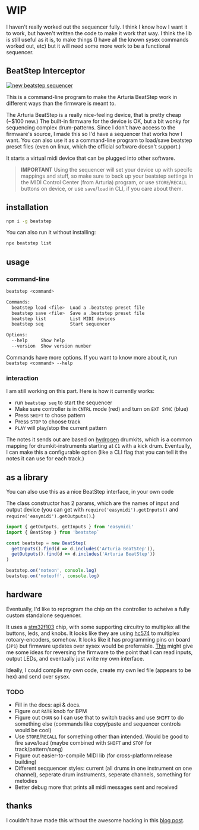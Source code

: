 # WIP

I haven't really worked out the sequencer fully. I think I know how I want it to work, but haven't written the code to make it work that way. I think the lib is still useful as it is, to make things (I have all the known sysex commands worked out, etc) but it will need some more work to be a functional sequencer.

## BeatStep Interceptor

[![new beatstep sequencer](http://img.youtube.com/vi/WsXOr8mA1gY/0.jpg)](https://www.youtube.com/watch?v=WsXOr8mA1gY "See it in action")

This is a command-line program to make the Arturia BeatStep work in different ways than the firmware is meant to.

The Arturia BeatStep is a really nice-feeling device, that is pretty cheap (~$100 new.) The built-in firmware for the device is OK, but a bit wonky for sequencing complex drum-patterns. Since I don't have access to the firmware's source, I made this so I'd have a sequencer that works how I want. You can also use it as a command-line program to load/save beatstep preset files (even on linux, which the official software doesn't support.)

It starts a virtual midi device that can be plugged into other software.

> **IMPORTANT** Using the sequencer will set your device up with specifc mappings and stuff, so make sure to back up your beatstep settings in the MIDI Control Center (from Arturia) program, or use `STORE`/`RECALL` buttons on device, or use `save`/`load` in CLI, if you care about them.

## installation

```bash
npm i -g beatstep
```

You can also run it without installing:

```bash
npx beatstep list
```

## usage

### command-line

```bash
beatstep <command>

Commands:
  beatstep load <file>  Load a .beatstep preset file
  beatstep save <file>  Save a .beatstep preset file
  beatstep list         List MIDI devices
  beatstep seq          Start sequencer

Options:
  --help     Show help                                                 [boolean]
  --version  Show version number                                       [boolean]
```

Commands have more options. If you want to know more about it, run `beatstep <command> --help`

### interaction

I am still working on this part. Here is how it currently works:

- run `beatstep seq` to start the sequencer
- Make sure controller is in `CNTRL` mode (red) and turn on `EXT SYNC` (blue)
- Press `SHIFT` to chose pattern
- Press `STOP` to choose track
- `PLAY` will play/stop the current pattern

The notes it sends out are based on [hydrogen](http://hydrogen-music.org/) drumkits, which is a common mapping for drumkit-instruments starting at `C1` with a kick drum. Eventually, I can make this a configurable option (like a CLI flag that you can tell it the notes it can use for each track.)

## as a library

You can also use this as a nice BeatStep interface, in your own code

The class constructor has 2 params, which are the names of input and output device (you can get with `require('easymidi').getInputs()` and `require('easymidi').getOutputs()`.)


```js
import { getOutputs, getInputs } from 'easymidi'
import { BeatStep } from 'beatstep`

const beatstep = new BeatStep(
  getInputs().find(d => d.includes('Arturia BeatStep')),
  getOutputs().find(d => d.includes('Arturia BeatStep'))
)

beatstep.on('noteon', console.log)
beatstep.on('noteoff', console.log)

```

## hardware

Eventually, I'd like to reprogram the chip on the controller to acheive a fully custom standalone sequencer.

It uses a [stm32f103](https://www.st.com/en/microcontrollers-microprocessors/stm32f103.html) chip, with some supporting circuitry to multiplex all the buttons, leds, and knobs. It looks like they are using [hc574](https://www.ti.com/lit/ds/symlink/sn54hc574.pdf?ts=1587965539932) to multiplex rotoary-encoders, somehow. It looks like it has programming pins on board (`JP1`) but firmware updates over sysex would be preferrable. [This](https://medium.com/techmaker/reverse-engineering-stm32-firmware-578d53e79b3) might give me some ideas for reversing the firmware to the point that I can read inputs, output LEDs, and eventually just write my own interface.

Ideally, I could compile my own code, create my own led file (appears to be hex) and send over sysex.


### TODO

* Fill in the docs: api & docs.
* Figure out `RATE` knob for BPM
* Figure out `CHAN` so I can use that to switch tracks and use `SHIFT` to do something else (commands like copy/paste and sequencer controls would be cool)
* Use `STORE`/`RECALL` for something other than intended. Would be good to fire save/load (maybe combined with `SHIFT` and `STOP` for track/pattern/song)
* Figure out easier-to-compile MIDI lib (for cross-platform release building)
* Different seqquencer styles: current (all drums in one instrument on one channel), seperate drum instruments, seperate channels, something for melodies
* Better debug more that prints all midi messages sent and received

## thanks

I couldn't have made this without the awesome hacking in this [blog post](https://www.untergeek.de/2014/11/taming-arturias-beatstep-sysex-codes-for-programming-via-ipad/).
